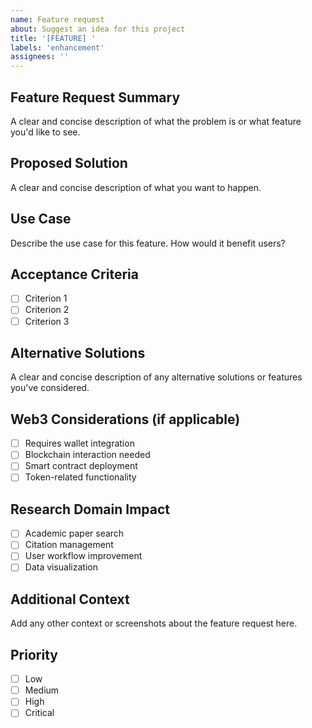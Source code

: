 ```yaml
---
name: Feature request
about: Suggest an idea for this project
title: '[FEATURE] '
labels: 'enhancement'
assignees: ''
---
```


## Feature Request Summary

A clear and concise description of what the problem is or what feature you'd like to see.

## Proposed Solution

A clear and concise description of what you want to happen.

## Use Case

Describe the use case for this feature. How would it benefit users?

## Acceptance Criteria

- [ ] Criterion 1
- [ ] Criterion 2
- [ ] Criterion 3

## Alternative Solutions

A clear and concise description of any alternative solutions or features you've considered.

## Web3 Considerations (if applicable)

- [ ] Requires wallet integration
- [ ] Blockchain interaction needed
- [ ] Smart contract deployment
- [ ] Token-related functionality

## Research Domain Impact

- [ ] Academic paper search
- [ ] Citation management
- [ ] User workflow improvement
- [ ] Data visualization

## Additional Context

Add any other context or screenshots about the feature request here.

## Priority

- [ ] Low
- [ ] Medium
- [ ] High
- [ ] Critical
